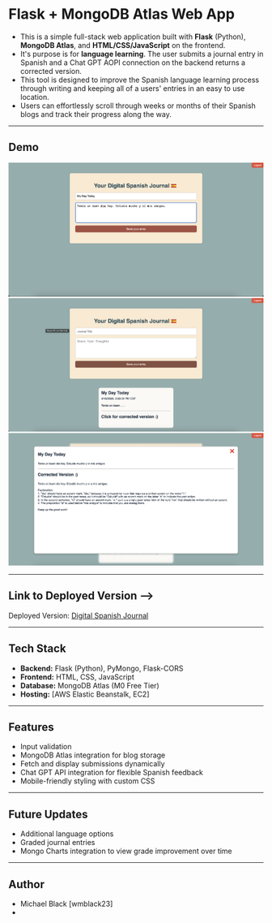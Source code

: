 # Flask + MongoDB Atlas Web App

- This is a simple full-stack web application built with **Flask** (Python), **MongoDB Atlas**, and **HTML/CSS/JavaScript** on the frontend.
- It's purpose is for **language learning**. The user submits a journal entry in Spanish and a Chat GPT AOPI connection on the backend returns a corrected version.
- This tool is designed to improve the Spanish language learning process through writing and keeping all of a users' entries in an easy to use location.
- Users can effortlessly scroll through weeks or months of their Spanish blogs and track their progress along the way.
---

## Demo

![App Screenshot-1](static/images/post-blog.png)
![App Screenshot-2](static/images/view-blog.png)
![App Screenshot-3](static/images/expanded-blog.png)

---

## Link to Deployed Version -->
Deployed Version: [Digital Spanish Journal](http://digital-spanish-journal-env.eba-rezgy8bx.us-east-1.elasticbeanstalk.com/)

---

## Tech Stack

- **Backend:** Flask (Python), PyMongo, Flask-CORS
- **Frontend:** HTML, CSS, JavaScript
- **Database:** MongoDB Atlas (M0 Free Tier)
- **Hosting:** [AWS Elastic Beanstalk, EC2]

---

## Features

- Input validation
- MongoDB Atlas integration for blog storage
- Fetch and display submissions dynamically
- Chat GPT API integration for flexible Spanish feedback
- Mobile-friendly styling with custom CSS

---

## Future Updates
- Additional language options
- Graded journal entries
- Mongo Charts integration to view grade improvement over time

---

## Author
- Michael Black [wmblack23]
- 


